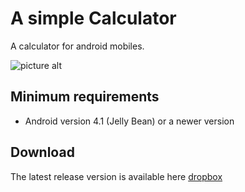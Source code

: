 # A simple Calculator
A calculator for android mobiles.

![picture alt](http://i.imgur.com/lA4eypO.gif)

## Minimum requirements
* Android version 4.1 (Jelly Bean) or a newer version

## Download
The latest release version is available here
[dropbox](https://www.dropbox.com/s/u92m0gmr02kohfk/calculator.apk?dl=1)
